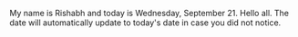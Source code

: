 My name is Rishabh and today is Wednesday, September 21. Hello all. The date will automatically update to today's date in case you did not notice.
